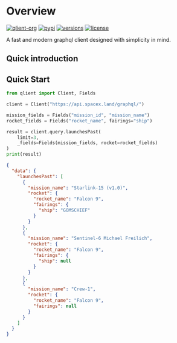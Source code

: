 # Overview

[![qlient-org](https://circleci.com/gh/qlient-org/python-qlient.svg?style=svg)](https://circleci.com/gh/qlient-org/python-qlient)
[![pypi](https://img.shields.io/pypi/v/python-qlient.svg)](https://pypi.python.org/pypi/python-qlient)
[![versions](https://img.shields.io/pypi/pyversions/python-qlient.svg)](https://github.com/qlient-org/python-qlient)
[![license](https://img.shields.io/github/license/qlient-org/python-qlient.svg)](https://github.com/qlient-org/python-qlient/blob/master/LICENSE)

A fast and modern graphql client designed with simplicity in mind.

## Quick introduction

## Quick Start

```python
from qlient import Client, Fields

client = Client("https://api.spacex.land/graphql/")

mission_fields = Fields("mission_id", "mission_name")
rocket_fields = Fields("rocket_name", fairings="ship")

result = client.query.launchesPast(
    limit=3,
    _fields=Fields(mission_fields, rocket=rocket_fields)
)
print(result)
```

```json
{
  "data": {
    "launchesPast": [
      {
        "mission_name": "Starlink-15 (v1.0)",
        "rocket": {
          "rocket_name": "Falcon 9",
          "fairings": {
            "ship": "GOMSCHIEF"
          }
        }
      },
      {
        "mission_name": "Sentinel-6 Michael Freilich",
        "rocket": {
          "rocket_name": "Falcon 9",
          "fairings": {
            "ship": null
          }
        }
      },
      {
        "mission_name": "Crew-1",
        "rocket": {
          "rocket_name": "Falcon 9",
          "fairings": null
        }
      }
    ]
  }
}
```